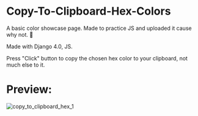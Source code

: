 # Copy-To-Clipboard-Hex-Colors

A basic color showcase page. Made to practice JS and uploaded it cause why not. 🤷

Made with Django 4.0, JS.

Press "Click" button to copy the chosen hex color to your clipboard, not much else to it.

# Preview:

![copy_to_clipboard_hex_1](https://user-images.githubusercontent.com/86254474/156938124-0d410bcf-880a-43e0-8a1b-365beabfa257.png)

